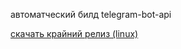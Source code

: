 автоматческий билд telegram-bot-api


[скачать крайний релиз (linux)](https://github.com/gniloyprolaps/telegram-bot-api-builds/releases/latest)
